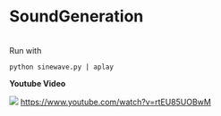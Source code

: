 # SoundGeneration

<br>Run with</br>

<code>python sinewave.py | aplay</code>

<b>Youtube Video</b>

<img src="https://i.ytimg.com/vi/rtEU85UOBwM/hqdefault.jpg?sqp=-oaymwEjCNACELwBSFryq4qpAxUIARUAAAAAGAElAADIQj0AgKJDeAE=&rs=AOn4CLAfzmxrveth3GmEemrMhjAb8JYptQ"></img>
<a>https://www.youtube.com/watch?v=rtEU85UOBwM</a>

